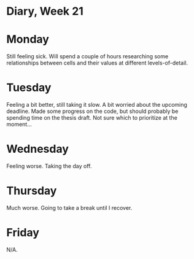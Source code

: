 # Diary, Week 21

# Monday

Still feeling sick. Will spend a couple of hours researching some relationships between cells and their values at different levels-of-detail.

# Tuesday

Feeling a bit better, still taking it slow. A bit worried about the upcoming deadline. Made some progress on the code, but should probably be spending time on the thesis draft. Not sure which to prioritize at the moment...

# Wednesday

Feeling worse. Taking the day off.

# Thursday

Much worse. Going to take a break until I recover.

# Friday

N/A.
